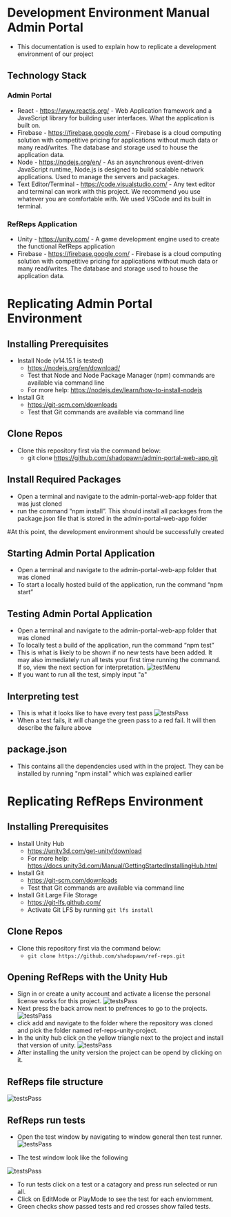 # Development Environment Manual Admin Portal

- This documentation is used to explain how to replicate a development environment of our project

## Technology Stack
### Admin Portal
- React - https://www.reactjs.org/ - Web Application framework and a JavaScript library for building user interfaces. What the application is built on. 
- Firebase - https://firebase.google.com/ - Firebase is a cloud computing solution with competitive pricing for applications without much data or many read/writes. The database and storage used to house the application data. 
- Node - https://nodejs.org/en/ - As an asynchronous event-driven JavaScript runtime, Node.js is designed to build scalable network applications. Used to manage the servers and packages.
- Text Editor/Terminal - https://code.visualstudio.com/ - Any text editor and terminal can work with this project. We recommend you use whatever you are comfortable with. We used VSCode and its built in terminal.
### RefReps Application
- Unity - https://unity.com/ - A game development engine used to create the functional RefReps application
- Firebase - https://firebase.google.com/ - Firebase is a cloud computing solution with competitive pricing for applications without much data or many read/writes. The database and storage used to house the application data. 

# Replicating Admin Portal Environment 
## Installing Prerequisites

- Install Node (v14.15.1 is tested)
  - https://nodejs.org/en/download/
  - Test that Node and Node Package Manager (npm) commands are available via command line
  - For more help: https://nodejs.dev/learn/how-to-install-nodejs 
- Install Git
  - https://git-scm.com/downloads 
  - Test that Git commands are available via command line

## Clone Repos

- Clone this repository first via the command below:
  - git clone https://github.com/shadopawn/admin-portal-web-app.git

 ## Install Required Packages

- Open a terminal and navigate to the admin-portal-web-app folder that was just cloned
- run the command “npm install”. This should install all packages from the package.json file that is stored in the admin-portal-web-app folder

#At this point, the development environment should be successfully created

## Starting Admin Portal Application

- Open a terminal and navigate to the admin-portal-web-app folder that was cloned
- To start a locally hosted build of the application, run the command “npm start”

## Testing Admin Portal Application

- Open a terminal and navigate to the admin-portal-web-app folder that was cloned
- To locally test a build of the application, run the command “npm test”
- This is what is likely to be shown if no new tests have been added. It may also immediately run all tests your first time running the command. If so, view the next section for interpretation. 
![testMenu](images/testMenu.PNG)
- If you want to run all the test, simply input "a"

## Interpreting test
- This is what it looks like to have every test pass
![testsPass](images/testsPass.PNG)
- When a test fails, it will change the green pass to a red fail. It will then describe the failure above

## package.json
- This contains all the dependencies used with in the project. They can be installed by running "npm install" which was explained earlier 


# Replicating RefReps Environment 
## Installing Prerequisites

- Install Unity Hub
  - https://unity3d.com/get-unity/download
  - For more help: https://docs.unity3d.com/Manual/GettingStartedInstallingHub.html 
- Install Git
  - https://git-scm.com/downloads 
  - Test that Git commands are available via command line
- Install Git Large File Storage
  - https://git-lfs.github.com/
  - Activate Git LFS by running `git lfs install`

## Clone Repos

- Clone this repository first via the command below:
  - `git clone https://github.com/shadopawn/ref-reps.git`

## Opening RefReps with the Unity Hub

- Sign in or create a unity account and activate a license the personal license works for this project.
![testsPass](images/UnityHubLogin.PNG)
- Next press the back arrow next to prefrences to go to the projects.
![testsPass](images/UnityHubNoProjects.PNG)
- click add and navigate to the folder where the repository was cloned and pick the folder named ref-reps-unity-project.
- In the unity hub click on the yellow triangle next to the project and install that version of unity.
![testsPass](images/UnityHubInstallUnity.PNG)
- After installing the unity version the project can be opend by clicking on it.

## RefReps file structure
![testsPass](images/UnityFileStructure.PNG)

## RefReps run tests

- Open the test window by navigating to window general then test runner.
![testsPass](images/UnityTestDropdown.png)

- The test window look like the following

![testsPass](images/UnityTestRunner.PNG)
- To run tests click on a test or a catagory and press run selected or run all.
- Click on EditMode or PlayMode to see the test for each enviornment.
- Green checks show passed tests and red crosses show failed tests.
